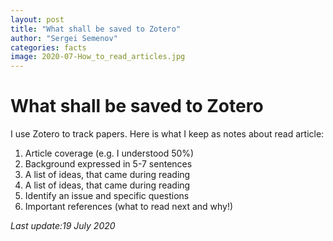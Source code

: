 ```yaml
---
layout: post
title: "What shall be saved to Zotero"
author: "Sergei Semenov"
categories: facts
image: 2020-07-How_to_read_articles.jpg
---
```


# What shall be saved to Zotero

I use Zotero to track papers. Here is what I keep as notes about  read article:

1. Article coverage (e.g. I understood 50%)
2. Background expressed in 5-7 sentences
3. A list of ideas, that came during reading
4. A list of ideas, that came during reading
5. Identify an issue and specific questions
6. Important references (what to read next and why!)




*Last update:19 July 2020*
